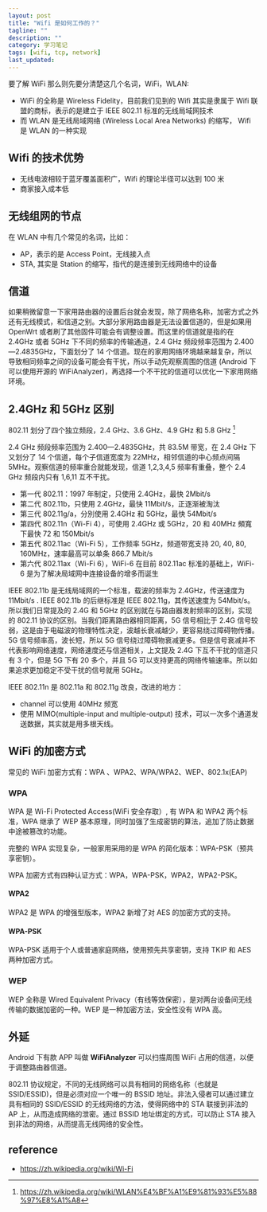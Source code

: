 ```yaml
---
layout: post
title: "Wifi 是如何工作的？"
tagline: ""
description: ""
category: 学习笔记
tags: [wifi, tcp, network]
last_updated:
---
```


要了解 WiFi 那么则先要分清楚这几个名词，WiFi，WLAN:

- WiFi 的全称是 Wireless Fidelity，目前我们见到的 Wifi 其实是隶属于 Wifi 联盟的商标，表示的是建立于 IEEE 802.11 标准的无线局域网技术
- 而 WLAN 是无线局域网络 (Wireless Local Area Networks) 的缩写， Wifi 是 WLAN 的一种实现

## Wifi 的技术优势

- 无线电波相较于蓝牙覆盖面积广，Wifi 的理论半径可以达到 100 米
- 商家接入成本低

## 无线组网的节点

在 WLAN 中有几个常见的名词，比如：

- AP，表示的是 Access Point，无线接入点
- STA, 其实是 Station 的缩写，指代的是连接到无线网络中的设备

## 信道
如果稍微留意一下家用路由器的设置后台就会发现，除了网络名称，加密方式之外还有无线模式，和信道之别。大部分家用路由器是无法设置信道的，但是如果用 OpenWrt 或者刷了其他固件可能会有调整设置。而这里的信道就是指的在 2.4GHz 或者 5GHz 下不同的频率的传输通道，2.4 GHz 频段频率范围为 2.400—2.4835GHz，下面划分了 14 个信道。现在的家用网络环境越来越复杂，所以导致相同频率之间的设备可能会有干扰，所以手动先观察周围的信道 (Android 下可以使用开源的 WiFiAnalyzer)，再选择一个不干扰的信道可以优化一下家用网络环境。


## 2.4GHz 和 5GHz 区别
802.11 划分了四个独立频段，2.4 GHz、3.6 GHz、4.9 GHz 和 5.8 GHz [^hz]

2.4 GHz 频段频率范围为 2.400—2.4835GHz，共 83.5M 带宽，在 2.4 GHz 下又划分了 14 个信道，每个子信道宽度为 22MHz，相邻信道的中心频点间隔 5MHz。观察信道的频率重合就能发现，信道 1,2,3,4,5 频率有重叠，整个 2.4 GHz 频段内只有 1,6,11 互不干扰。

[^hz]: https://zh.wikipedia.org/wiki/WLAN%E4%BF%A1%E9%81%93%E5%88%97%E8%A1%A8

- 第一代 802.11：1997 年制定，只使用 2.4GHz，最快 2Mbit/s
- 第二代 802.11b，只使用 2.4GHz，最快 11Mbit/s，正逐渐被淘汰
- 第三代 802.11g/a，分別使用 2.4GHz 和 5GHz，最快 54Mbit/s
- 第四代 802.11n（Wi-Fi 4），可使用 2.4GHz 或 5GHz，20 和 40MHz 頻寬下最快 72 和 150Mbit/s
- 第五代 802.11ac（Wi-Fi 5），工作频率 5GHz，频道带宽支持 20, 40, 80, 160MHz，速率最高可以单条 866.7 Mbit/s
- 第六代 802.11ax（Wi-Fi 6），WiFi-6 在目前 802.11ac 标准的基础上，WiFi-6 是为了解决局域网中连接设备的增多而诞生

IEEE 802.11b 是无线局域网的一个标准，载波的频率为 2.4GHz，传送速度为 11Mbit/s . IEEE 802.11b 的后继标准是 IEEE 802.11g，其传送速度为 54Mbit/s。所以我们日常提及的 2.4G 和 5GHz 的区别就在与路由器发射频率的区别，实现的 802.11 协议的区别。当我们距离路由器相同距离，5G 信号相比于 2.4G 信号较弱，这是由于电磁波的物理特性决定，波越长衰减越少，更容易绕过障碍物传播。5G 信号频率高，波长短，所以 5G 信号绕过障碍物衰减更多。但是信号衰减并不代表影响网络速度，网络速度还与信道相关，上文提及 2.4G 下互不干扰的信道只有 3 个，但是 5G 下有 20 多个，并且 5G 可以支持更高的网络传输速率。所以如果追求更加稳定不受干扰的信号就用 5GHz。

IEEE 802.11n 是 802.11a 和 802.11g 改良，改进的地方：

- channel 可以使用 40MHz 频宽
- 使用 MIMO(multiple-input and multiple-output) 技术，可以一次多个通道发送数据，其实就是用多根天线。

## WiFi 的加密方式
常见的 WiFi 加密方式有：WPA 、WPA2、WPA/WPA2、WEP、802.1x(EAP)

### WPA
WPA 是 Wi-Fi Protected Access(WiFi 安全存取）, 有 WPA 和 WPA2 两个标准，WPA 继承了 WEP 基本原理，同时加强了生成密钥的算法，追加了防止数据中途被篡改的功能。

完整的 WPA 实现复杂，一般家用采用的是 WPA 的简化版本：WPA-PSK（预共享密钥）。

WPA 加密方式有四种认证方式：WPA，WPA-PSK，WPA2，WPA2-PSK。

#### WPA2
WPA2 是 WPA 的增强型版本，WPA2 新增了对 AES 的加密方式的支持。

#### WPA-PSK
WPA-PSK 适用于个人或普通家庭网络，使用预先共享密钥，支持 TKIP 和 AES 两种加密方式。

### WEP
WEP 全称是 Wired Equivalent Privacy（有线等效保密），是对两台设备间无线传输的数据加密的一种。WEP 是一种加密方法，安全性没有 WPA 高。



## 外延
Android 下有款 APP 叫做 **WiFiAnalyzer** 可以扫描周围 WiFi 占用的信道，以便于调整路由器信道。


802.11 协议规定，不同的无线网络可以具有相同的网络名称（也就是 SSID/ESSID)，但是必须对应一个唯一的 BSSID 地址。非法入侵者可以通过建立具有相同的 SSID/ESSID 的无线网络的方法，使得网络中的 STA 联接到非法的 AP 上，从而造成网络的泄密。通过 BSSID 地址绑定的方式，可以防止 STA 接入到非法的网络，从而提高无线网络的安全性。

## reference

- <https://zh.wikipedia.org/wiki/Wi-Fi>
